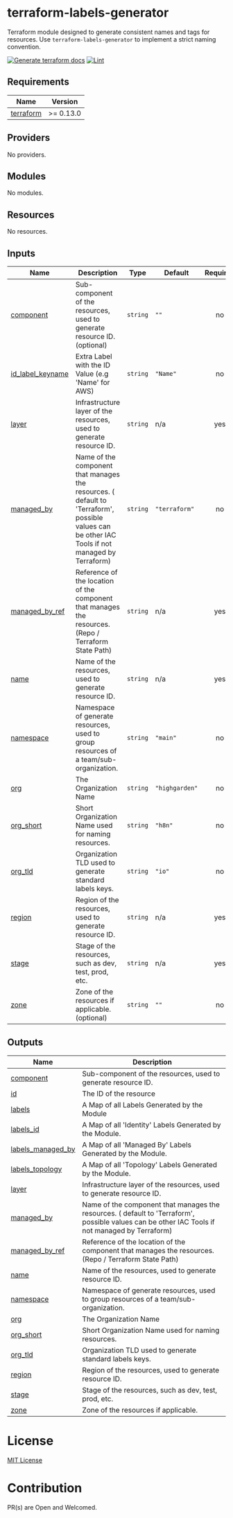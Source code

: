 
# terraform-labels-generator

Terraform module designed to generate consistent names and tags for resources. Use `terraform-labels-generator` to implement a strict naming convention.

[![Generate terraform docs](https://github.com/highgarden-io/terraform-labels-standard/actions/workflows/documentation.yaml/badge.svg)](https://github.com/highgarden-io/terraform-labels-standard/actions/workflows/documentation.yaml) [![Lint](https://github.com/highgarden-io/terraform-labels-standard/actions/workflows/lint.yaml/badge.svg)](https://github.com/highgarden-io/terraform-labels-standard/actions/workflows/lint.yaml)

<!-- BEGIN_TF_DOCS -->
## Requirements

| Name | Version |
|------|---------|
| <a name="requirement_terraform"></a> [terraform](#requirement\_terraform) | >= 0.13.0 |

## Providers

No providers.

## Modules

No modules.

## Resources

No resources.

## Inputs

| Name | Description | Type | Default | Required |
|------|-------------|------|---------|:--------:|
| <a name="input_component"></a> [component](#input\_component) | Sub-component of the resources, used to generate resource ID. (optional) | `string` | `""` | no |
| <a name="input_id_label_keyname"></a> [id\_label\_keyname](#input\_id\_label\_keyname) | Extra Label with the ID Value (e.g 'Name' for AWS) | `string` | `"Name"` | no |
| <a name="input_layer"></a> [layer](#input\_layer) | Infrastructure layer of the resources, used to generate resource ID. | `string` | n/a | yes |
| <a name="input_managed_by"></a> [managed\_by](#input\_managed\_by) | Name of the component that manages the resources. ( default to 'Terraform', possible values can be other IAC Tools if not managed by Terraform) | `string` | `"terraform"` | no |
| <a name="input_managed_by_ref"></a> [managed\_by\_ref](#input\_managed\_by\_ref) | Reference of the location of the component that manages the resources. (Repo / Terraform State Path) | `string` | n/a | yes |
| <a name="input_name"></a> [name](#input\_name) | Name of the resources, used to generate resource ID. | `string` | n/a | yes |
| <a name="input_namespace"></a> [namespace](#input\_namespace) | Namespace of generate resources, used to group resources of a team/sub-organization. | `string` | `"main"` | no |
| <a name="input_org"></a> [org](#input\_org) | The Organization Name | `string` | `"highgarden"` | no |
| <a name="input_org_short"></a> [org\_short](#input\_org\_short) | Short Organization Name used for naming resources. | `string` | `"h8n"` | no |
| <a name="input_org_tld"></a> [org\_tld](#input\_org\_tld) | Organization TLD used to generate standard labels keys. | `string` | `"io"` | no |
| <a name="input_region"></a> [region](#input\_region) | Region of the resources, used to generate resource ID. | `string` | n/a | yes |
| <a name="input_stage"></a> [stage](#input\_stage) | Stage of the resources, such as dev, test, prod, etc. | `string` | n/a | yes |
| <a name="input_zone"></a> [zone](#input\_zone) | Zone of the resources if applicable. (optional) | `string` | `""` | no |

## Outputs

| Name | Description |
|------|-------------|
| <a name="output_component"></a> [component](#output\_component) | Sub-component of the resources, used to generate resource ID. |
| <a name="output_id"></a> [id](#output\_id) | The ID of the resource |
| <a name="output_labels"></a> [labels](#output\_labels) | A Map of all Labels Generated by the Module |
| <a name="output_labels_id"></a> [labels\_id](#output\_labels\_id) | A Map of all 'Identity' Labels Generated by the Module. |
| <a name="output_labels_managed_by"></a> [labels\_managed\_by](#output\_labels\_managed\_by) | A Map of all 'Managed By' Labels Generated by the Module. |
| <a name="output_labels_topology"></a> [labels\_topology](#output\_labels\_topology) | A Map of all 'Topology' Labels Generated by the Module. |
| <a name="output_layer"></a> [layer](#output\_layer) | Infrastructure layer of the resources, used to generate resource ID. |
| <a name="output_managed_by"></a> [managed\_by](#output\_managed\_by) | Name of the component that manages the resources. ( default to 'Terraform', possible values can be other IAC Tools if not managed by Terraform) |
| <a name="output_managed_by_ref"></a> [managed\_by\_ref](#output\_managed\_by\_ref) | Reference of the location of the component that manages the resources. (Repo / Terraform State Path) |
| <a name="output_name"></a> [name](#output\_name) | Name of the resources, used to generate resource ID. |
| <a name="output_namespace"></a> [namespace](#output\_namespace) | Namespace of generate resources, used to group resources of a team/sub-organization. |
| <a name="output_org"></a> [org](#output\_org) | The Organization Name |
| <a name="output_org_short"></a> [org\_short](#output\_org\_short) | Short Organization Name used for naming resources. |
| <a name="output_org_tld"></a> [org\_tld](#output\_org\_tld) | Organization TLD used to generate standard labels keys. |
| <a name="output_region"></a> [region](#output\_region) | Region of the resources, used to generate resource ID. |
| <a name="output_stage"></a> [stage](#output\_stage) | Stage of the resources, such as dev, test, prod, etc. |
| <a name="output_zone"></a> [zone](#output\_zone) | Zone of the resources if applicable. |
<!-- END_TF_DOCS -->

# License
[MIT License](https://raw.githubusercontent.com/highgarden-io/terraform-labels-generator/master/LICENSE)

# Contribution

PR(s) are Open and Welcomed.